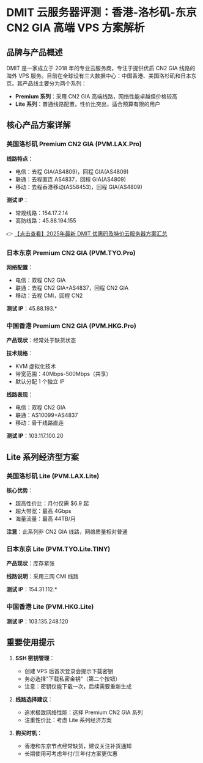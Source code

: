 # DMIT 云服务器评测：香港-洛杉矶-东京 CN2 GIA 高端 VPS 方案解析

## 品牌与产品概述

DMIT 是一家成立于 2018 年的专业云服务商，专注于提供优质 CN2 GIA 线路的海外 VPS 服务。目前在全球设有三大数据中心：中国香港、美国洛杉矶和日本东京。其产品线主要分为两个系列：

- **Premium 系列**：采用 CN2 GIA 高端线路，网络性能卓越但价格较高
- **Lite 系列**：普通线路配置，性价比突出，适合预算有限的用户

## 核心产品方案详解

### 美国洛杉矶 Premium CN2 GIA (PVM.LAX.Pro)

**线路特点**：
- 电信：去程 GIA(AS4809)，回程 GIA(AS4809)
- 联通：去程直连 AS4837，回程 GIA(AS4809)
- 移动：去程香港移动(AS58453)，回程 GIA(AS4809)

**测试 IP**：
- 常规线路：154.17.2.14
- 高防线路：45.88.194.155

👉 [【点击查看】2025年最新 DMIT 优惠码及特价云服务器方案汇总](https://bit.ly/dmit_coupon)

### 日本东京 Premium CN2 GIA (PVM.TYO.Pro)

**网络配置**：
- 电信：双程 CN2 GIA
- 联通：去程 CN2 GIA+AS4837，回程 CN2 GIA
- 移动：去程 CMI，回程 CN2

**测试 IP**：45.88.193.*

### 中国香港 Premium CN2 GIA (PVM.HKG.Pro)

**产品现状**：经常处于缺货状态

**技术规格**：
- KVM 虚拟化技术
- 带宽范围：40Mbps-500Mbps（共享）
- 默认分配 1 个独立 IP

**线路表现**：
- 电信：双程 CN2 GIA
- 联通：AS10099+AS4837
- 移动：骨干线路直连

**测试 IP**：103.117.100.20

## Lite 系列经济型方案

### 美国洛杉矶 Lite (PVM.LAX.Lite)

**核心优势**：
- 超高性价比：月付仅需 $6.9 起
- 超大带宽：最高 4Gbps
- 海量流量：最高 44TB/月

**注意**：此系列非 CN2 GIA 线路，网络质量相对普通

### 日本东京 Lite (PVM.TYO.Lite.TINY)

**产品现状**：库存紧张

**线路说明**：采用三网 CMI 线路

**测试 IP**：154.31.112.*

### 中国香港 Lite (PVM.HKG.Lite)

**测试 IP**：103.135.248.120

## 重要使用提示

1. **SSH 密钥管理**：
   - 创建 VPS 后首次登录会提示下载密钥
   - 务必选择"下载私密金钥"（第二个按钮）
   - 注意：密钥仅能下载一次，后续需要重新生成

2. **线路选择建议**：
   - 追求极致网络性能：选择 Premium CN2 GIA 系列
   - 注重性价比：考虑 Lite 系列经济方案

3. **购买时机**：
   - 香港和东京节点经常缺货，建议关注补货通知
   - 长期使用可考虑年付/三年付方案更优惠